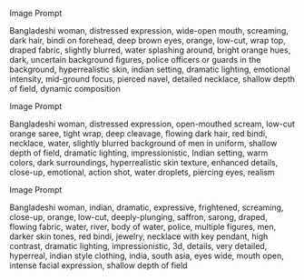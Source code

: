 Image Prompt

Bangladeshi woman, distressed expression, wide-open mouth, screaming, dark hair, bindi on forehead, deep brown eyes, orange, low-cut, wrap top, draped fabric, slightly blurred, water splashing around, bright orange hues, dark, uncertain background figures, police officers or guards in the background, hyperrealistic skin, indian setting, dramatic lighting, emotional intensity, mid-ground focus, pierced navel, detailed necklace, shallow depth of field, dynamic composition

Image Prompt

Bangladeshi woman, distressed expression, open-mouthed scream, low-cut orange saree, tight wrap, deep cleavage, flowing dark hair, red bindi, necklace, water, slightly blurred background of men in uniform, shallow depth of field, dramatic lighting, impressionistic, Indian setting, warm colors, dark surroundings, hyperrealistic skin texture, enhanced details, close-up, emotional, action shot, water droplets, piercing eyes, realism

Image Prompt

Bangladeshi woman, indian, dramatic, expressive, frightened, screaming, close-up, orange, low-cut, deeply-plunging, saffron, sarong, draped, flowing fabric, water, river, body of water, police, multiple figures, men, darker skin tones, red bindi, jewelry, necklace with key pendant, high contrast, dramatic lighting, impressionistic, 3d, details, very detailed, hyperreal, indian style clothing, india, south asia, eyes wide, mouth open, intense facial expression, shallow depth of field